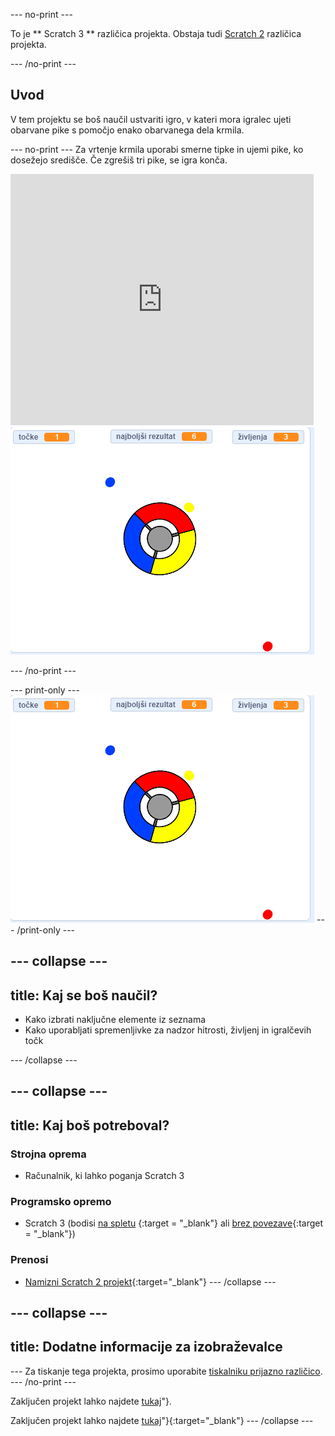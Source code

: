 \--- no-print \---

To je ** Scratch 3 ** različica projekta. Obstaja tudi [Scratch 2](https://projects.raspberrypi.org/en/projects/catch-the-dots-scratch2) različica projekta.

\--- /no-print \---

## Uvod

V tem projektu se boš naučil ustvariti igro, v kateri mora igralec ujeti obarvane pike s pomočjo enako obarvanega dela krmila.

\--- no-print \--- Za vrtenje krmila uporabi smerne tipke in ujemi pike, ko dosežejo središče. Če zgrešiš tri pike, se igra konča.

<div class="scratch-preview">
  <iframe allowtransparency="true" width="485" height="402" src="https://scratch.mit.edu/projects/embed/252923761/?autostart=false" frameborder="0" scrolling="no"></iframe>
  <img src="images/dots-final.png">
</div>

\--- /no-print \---

\--- print-only \--- ![Dots screenshot](images/dots-final.png) \--- /print-only \---

## \--- collapse \---

## title: Kaj se boš naučil?

+ Kako izbrati naključne elemente iz seznama
+ Kako uporabljati spremenljivke za nadzor hitrosti, življenj in igralčevih točk

\--- /collapse \---

## \--- collapse \---

## title: Kaj boš potreboval?

### Strojna oprema

+ Računalnik, ki lahko poganja Scratch 3

### Programsko opremo

+ Scratch 3 (bodisi [na spletu](http://rpf.io/scratchon) {:target = "_blank"} ali [brez povezave](http://rpf.io/scratchoff){:target = "_blank"})

### Prenosi

+ [Namizni Scratch 2 projekt](http://rpf.io/p/en/catch-the-dots-go){:target="_blank"} \--- /collapse \---

## \--- collapse \---

## title: Dodatne informacije za izobraževalce

\--- Za tiskanje tega projekta, prosimo uporabite [tiskalniku prijazno različico](https://projects.raspberrypi.org/en/projects/catch-the-dots/print). \--- /no-print \---

Zaključen projekt lahko najdete [tukaj](http://rpf.io/p/en/catch-the-dots-get)"}.

Zaključen projekt lahko najdete [tukaj](https://scratch.mit.edu/projects/252923761/#editor)"}{:target="_blank"} \--- /collapse \---